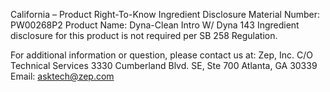  
 
 
California – Product Right-To-Know Ingredient Disclosure 
Material Number: PW00268P2 
Product Name: Dyna-Clean Intro W/ Dyna 143 
Ingredient disclosure for this product is not required per SB 258 Regulation. 
 
For additional information or question, please contact us at: 
Zep, Inc. 
C/O Technical Services 
3330 Cumberland Blvd. SE, Ste 700 
Atlanta, GA 30339 
Email: asktech@zep.com 
 
 
 
 
